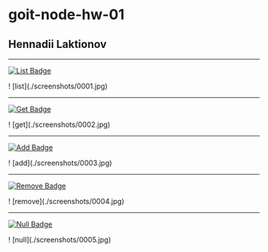# goit-node-hw-01  

## Hennadii Laktionov  

---

<a href="https://ibb.co/ydncD7Y"><img src="https://img.shields.io/badge/LIST-yellow?style=plastic" alt="List Badge"/></a>  

! ⁠[list]​(./screenshots/0001.jpg)  

---

<a href="https://ibb.co/MsDYhn7"><img src="https://img.shields.io/badge/GET-yellow?style=plastic" alt="Get Badge"/></a>  

! ⁠[get]​(./screenshots/0002.jpg)  

---

<a href="https://ibb.co/GRkSV91"><img src="https://img.shields.io/badge/ADD-yellow?style=plastic" alt="Add Badge"/></a>  

! ⁠[add]​(./screenshots/0003.jpg)  

---

<a href="https://ibb.co/ZgmLpXK"><img src="https://img.shields.io/badge/REMOVE-yellow?style=plastic" alt="Remove Badge"/></a>  

! ⁠[remove]​(./screenshots/0004.jpg)  

---

<a href="https://ibb.co/MsDYhn7"><img src="https://img.shields.io/badge/NULL-yellow?style=plastic" alt="Null Badge"/></a>  

! ⁠[null]​(./screenshots/0005.jpg)  